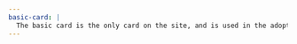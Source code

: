 ```yaml
---
basic-card: |
  The basic card is the only card on the site, and is used in the adoptions section. Its purpose is simply to display a picture and some basic information, and acts as a button to get to the dog's information page.
---
```


